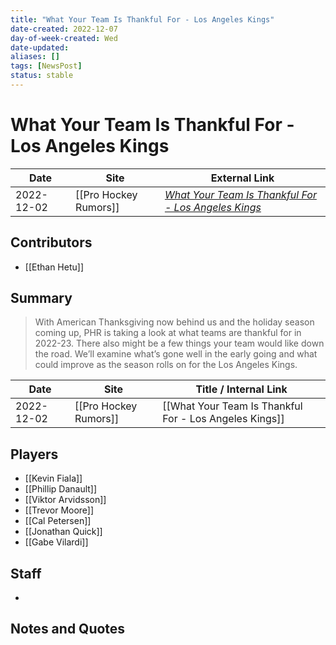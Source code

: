 ```yaml
---
title: "What Your Team Is Thankful For - Los Angeles Kings"
date-created: 2022-12-07
day-of-week-created: Wed
date-updated: 
aliases: []
tags: [NewsPost]
status: stable
---
```


# What Your Team Is Thankful For - Los Angeles Kings

| Date       | Site                  | External Link                                                                                                                                           |
| ---------- | --------------------- | ------------------------------------------------------------------------------------------------------------------------------------------------------- |
| 2022-12-02 | [[Pro Hockey Rumors]] | [*What Your Team Is Thankful For - Los Angeles Kings*](https://www.prohockeyrumors.com/2022/12/what-your-team-is-thankful-for-los-angeles-kings-5.html) |

## Contributors
- [[Ethan Hetu]]

## Summary
> With American Thanksgiving now behind us and the holiday season coming up, PHR is taking a look at what teams are thankful for in 2022-23. There also might be a few things your team would like down the road. We’ll examine what’s gone well in the early going and what could improve as the season rolls on for the Los Angeles Kings. 

| Date       | Site                  | Title / Internal Link                                  |
| ---------- | --------------------- | ------------------------------------------------------ |
| 2022-12-02 | [[Pro Hockey Rumors]] | [[What Your Team Is Thankful For - Los Angeles Kings]] |

## Players
- [[Kevin Fiala]]
- [[Phillip Danault]]
- [[Viktor Arvidsson]]
- [[Trevor Moore]]
- [[Cal Petersen]]
- [[Jonathan Quick]]
- [[Gabe Vilardi]]

## Staff
- 

## Notes and Quotes
> 

